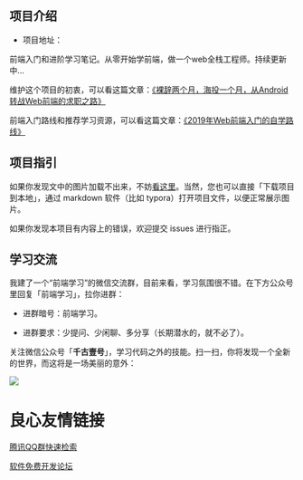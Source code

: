 
## 项目介绍

- 项目地址： 

前端入门和进阶学习笔记。从零开始学前端，做一个web全栈工程师。持续更新中...

维护这个项目的初衷，可以看这篇文章：[《裸辞两个月，海投一个月，从Android转战Web前端的求职之路》](https://www.cnblogs.com/qianguyihao/p/8732781.html)

前端入门路线和推荐学习资源，可以看这篇文章：[《2019年Web前端入门的自学路线》](https://www.cnblogs.com/qianguyihao/p/8776837.html)

## 项目指引

如果你发现文中的图片加载不出来，不妨[看这里](https://github.com/qianguyihao/Web/issues/20#issue-390074432)。当然，您也可以直接「下载项目到本地」，通过 markdown 软件（比如 typora）打开项目文件，以便正常展示图片。

如果你发现本项目有内容上的错误，欢迎提交 issues 进行指正。

## 学习交流

我建了一个“前端学习”的微信交流群，目前来看，学习氛围很不错。在下方公众号里回复「前端学习」，拉你进群：

- 进群暗号：前端学习。

- 进群要求：少提问、少闲聊、多分享（长期潜水的，就不必了）。

关注微信公众号「**千古壹号**」，学习代码之外的技能。扫一扫，你将发现一个全新的世界，而这将是一场美丽的意外：

![](http://img.smyhvae.com/20190101.png)




 # 良心友情链接

[腾讯QQ群快速检索](http://u.720life.cn/s/8cf73f7c)

[软件免费开发论坛](http://u.720life.cn/s/bbb01dc0)